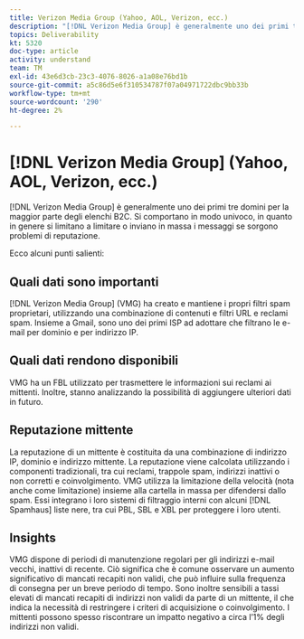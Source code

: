 ```yaml
---
title: Verizon Media Group (Yahoo, AOL, Verizon, ecc.)
description: "[!DNL Verizon Media Group] è generalmente uno dei primi tre domini per la maggior parte degli elenchi B2C. Si comportano in modo univoco, in quanto generalmente si limitano a limitare o inviano in massa i messaggi se sorgono problemi di reputazione."
topics: Deliverability
kt: 5320
doc-type: article
activity: understand
team: TM
exl-id: 43e6d3cb-23c3-4076-8026-a1a08e76bd1b
source-git-commit: a5c86d5e6f310534787f07a04971722dbc9bb33b
workflow-type: tm+mt
source-wordcount: '290'
ht-degree: 2%

---
```


# [!DNL Verizon Media Group] (Yahoo, AOL, Verizon, ecc.)

[!DNL Verizon Media Group] è generalmente uno dei primi tre domini per la maggior parte degli elenchi B2C. Si comportano in modo univoco, in quanto in genere si limitano a limitare o inviano in massa i messaggi se sorgono problemi di reputazione.

Ecco alcuni punti salienti:

## Quali dati sono importanti

[!DNL Verizon Media Group] (VMG) ha creato e mantiene i propri filtri spam proprietari, utilizzando una combinazione di contenuti e filtri URL e reclami spam. Insieme a Gmail, sono uno dei primi ISP ad adottare che filtrano le e-mail per dominio e per indirizzo IP.

## Quali dati rendono disponibili

VMG ha un FBL utilizzato per trasmettere le informazioni sui reclami ai mittenti. Inoltre, stanno analizzando la possibilità di aggiungere ulteriori dati in futuro.

## Reputazione mittente

La reputazione di un mittente è costituita da una combinazione di indirizzo IP, dominio e indirizzo mittente. La reputazione viene calcolata utilizzando i componenti tradizionali, tra cui reclami, trappole spam, indirizzi inattivi o non corretti e coinvolgimento. VMG utilizza la limitazione della velocità (nota anche come limitazione) insieme alla cartella in massa per difendersi dallo spam. Essi integrano i loro sistemi di filtraggio interni con alcuni [!DNL Spamhaus] liste nere, tra cui PBL, SBL e XBL per proteggere i loro utenti.

## Insights

VMG dispone di periodi di manutenzione regolari per gli indirizzi e-mail vecchi, inattivi di recente. Ciò significa che è comune osservare un aumento significativo di mancati recapiti non validi, che può influire sulla frequenza di consegna per un breve periodo di tempo. Sono inoltre sensibili a tassi elevati di mancati recapiti di indirizzi non validi da parte di un mittente, il che indica la necessità di restringere i criteri di acquisizione o coinvolgimento. I mittenti possono spesso riscontrare un impatto negativo a circa l’1% degli indirizzi non validi.
